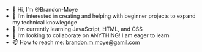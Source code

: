 - 👋 Hi, I’m @Brandon-Moye
- 👀 I’m interested in creating and helping with beginner projects to expand my technical knowlegdge
- 🌱 I’m currently learning JavaScript, HTML, and CSS
- 💞️ I’m looking to collaborate on ANYTHING! I am eager to learn
- 📫 How to reach me: brandon.m.moye@gamil.com

<!---
Brandon-Moye/Brandon-Moye is a ✨ special ✨ repository because its `README.md` (this file) appears on your GitHub profile.
You can click the Preview link to take a look at your changes.
--->
